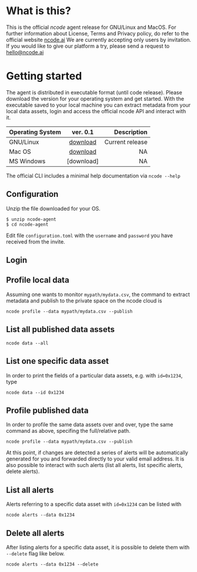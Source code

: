 # What is this?

This is the official *ncode* agent release for GNU/Linux and MacOS. 
For further information about License, Terms and Privacy policy, do refer to the official website [ncode.ai](https://ncode.ai)
We are currently accepting only users by invitation. If you would like to give our platform a try, please send a request to hello@ncode.ai

# Getting started

The agent is distributed in executable format (until code release). Please download the version for your operating system and get started.
With the executable saved to your local machine you can extract metadata from your local data assets, login and access the official ncode API and interact with it.

| Operating System | ver. 0.1      | Description     |
| -------------    |:-------------:| ---------------:|
| GNU/Linux        | [download](https://test)        | Current release |
| Mac OS           | [download](https://test)        |  NA   |
| MS Windows       | [download]          |  NA  |


The official CLI includes a minimal help documentation via `ncode --help`  


## Configuration

Unzip the file downloaded for your OS.

```
$ unzip ncode-agent
$ cd ncode-agent
```

Edit file `configuration.toml` with the `username` and `password` you have received from the invite.


## Login

## Profile local data

Assuming one wants to monitor `mypath/mydata.csv`, the command to extract metadata and publish to the private space on the ncode cloud is 

```
ncode profile --data mypath/mydata.csv --publish

```

## List all published data assets

```
ncode data --all
```

## List one specific data asset

In order to print the fields of a particular data assets, e.g. with `id=0x1234`, type

```
ncode data --id 0x1234
```

## Profile published data

In order to profile the same data assets over and over, type the same command as above, specifing the full/relative path.

```
ncode profile --data mypath/mydata.csv --publish

```

At this point, if changes are detected a series of alerts will be automatically generated for you and forwarded directly to your valid email address.
It is also possible to interact with such alerts (list all alerts, list specific alerts, delete alerts).

## List all alerts

Alerts referring to a specific data asset with `id=0x1234` can be listed with

```
ncode alerts --data 0x1234
```

## Delete all alerts 

After listing alerts for a specific data asset, it is possible to delete them with `--delete` flag like below.

```
ncode alerts --data 0x1234 --delete
```


